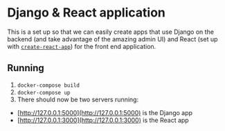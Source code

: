 # Django & React application

This is a set up so that we can easily create apps that use Django on the backend (and take advantage of the amazing admin UI) and React (set up with [`create-react-app`](https://npm.im/create-react-app)) for the front end application.

## Running

1. `docker-compose build`
1. `docker-compose up`
1. There should now be two servers running:
  - [http://127.0.0.1:5000](http://127.0.0.1:5000) is the Django app
  - [http://127.0.0.1:3000](http://127.0.0.1:3000) is the React app

